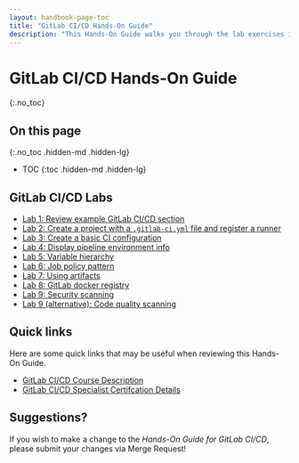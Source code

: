 ```yaml
---
layout: handbook-page-toc
title: "GitLab CI/CD Hands-On Guide"
description: "This Hands-On Guide walks you through the lab exercises in the GitLab CI/CD course."
---
```

# GitLab CI/CD Hands-On Guide
{:.no_toc}

## On this page
{:.no_toc .hidden-md .hidden-lg}

- TOC
{:toc .hidden-md .hidden-lg}

## GitLab CI/CD Labs
* [Lab 1: Review example GitLab CI/CD section](/handbook/customer-success/professional-services-engineering/education-services/gitlabcicdhandsonlab1.html)
* [Lab 2: Create a project with a `.gitlab-ci.yml` file and register a runner](/handbook/customer-success/professional-services-engineering/education-services/gitlabcicdhandsonlab2.html)
* [Lab 3: Create a basic CI configuration](/handbook/customer-success/professional-services-engineering/education-services/gitlabcicdhandsonlab3.html)
* [Lab 4: Display pipeline environment info](/handbook/customer-success/professional-services-engineering/education-services/gitlabcicdhandsonlab4.html)
* [Lab 5: Variable hierarchy](/handbook/customer-success/professional-services-engineering/education-services/gitlabcicdhandsonlab5.html)
* [Lab 6: Job policy pattern](/handbook/customer-success/professional-services-engineering/education-services/gitlabcicdhandsonlab6.html)
* [Lab 7: Using artifacts](/handbook/customer-success/professional-services-engineering/education-services/gitlabcicdhandsonlab7.html)
* [Lab 8: GitLab docker registry](/handbook/customer-success/professional-services-engineering/education-services/gitlabcicdhandsonlab8.html)
* [Lab 9: Security scanning](/handbook/customer-success/professional-services-engineering/education-services/gitlabcicdhandsonlab9.html)
* [Lab 9 (alternative): Code quality scanning](/handbook/customer-success/professional-services-engineering/education-services/gitlabcicdhandsonlab9alt.html)


## Quick links

Here are some quick links that may be useful when reviewing this Hands-On Guide.

* [GitLab CI/CD Course Description](https://about.gitlab.com/services/education/gitlab-ci/)
* [GitLab CI/CD Specialist Certifcation Details](https://about.gitlab.com/services/education/gitlab-cicd-specialist/)


## Suggestions?

If you wish to make a change to the *Hands-On Guide for GitLab CI/CD*, please submit your changes via Merge Request!

